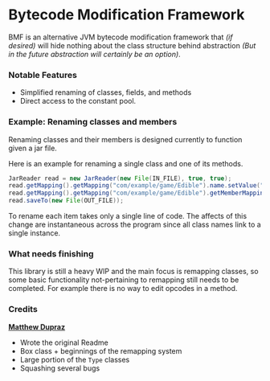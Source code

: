# Bytecode Modification Framework

BMF is an alternative JVM bytecode modification framework that *(if desired)* will hide nothing about the class structure behind abstraction *(But in the future abstraction will certainly be an option)*.

### Notable Features

* Simplified renaming of classes, fields, and methods
* Direct access to the constant pool. 


### Example: Renaming classes and members

Renaming classes and their members is designed currently to function given a jar file.

Here is an example for renaming a single class and one of its methods.
```java
JarReader read = new JarReader(new File(IN_FILE), true, true);
read.getMapping().getMapping("com/example/game/Edible").name.setValue("com/example/game/Consumable");
read.getMapping().getMapping("com/example/game/Edible").getMemberMapping("isRotten", "()Z").name.setValue("hasDecayed");
read.saveTo(new File(OUT_FILE));
```
To rename each item takes only a single line of code. The affects of this change are instantaneous across the program since all class names link to a single instance. 

### What needs finishing

This library is still a heavy WIP and the main focus is remapping classes, so some basic functionality not-pertaining to remapping still needs to be completed. For example there is no way to edit opcodes in a method.

### Credits

**[Matthew Dupraz](https://github.com/MatthewDupraz)** 
* Wrote the original Readme
* Box class + beginnings of the remapping system
* Large portion of the `Type` classes
* Squashing several bugs	